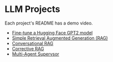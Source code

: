 # LLM Projects

Each project's README has a demo video.

- [Fine-tune a Hugging Face GPT2 model](https://github.com/efarish/portfolio/tree/main/llm/gpt_finetune)
- [Simple Retrieval Augmented Generation (RAG)](https://github.com/efarish/portfolio/tree/main/llm/simple_rag)
- [Conversational RAG](https://github.com/efarish/portfolio/tree/main/llm/conv_rag)
- [Corrective RAG](https://github.com/efarish/portfolio/tree/main/llm/corrective_rag)
- [Multi-Agent Supervsor]()
